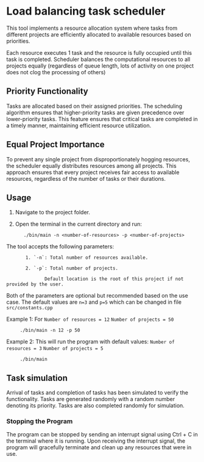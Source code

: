 # Load balancing task scheduler
This tool implements a resource allocation system where tasks from different 
projects are efficiently allocated to available resources based on 
priorities. 

Each resource executes 1 task and the resource is fully occupied until this
task is completed.
Scheduler balances the computational resources to all projects equally
(regardless of queue length, lots of activity on one project does not clog the
processing of others)

## Priority Functionality
Tasks are allocated based on their assigned priorities. The scheduling algorithm ensures 
that higher-priority tasks are given precedence over lower-priority tasks. 
This feature ensures that critical tasks are completed in a timely manner, maintaining efficient resource utilization.

## Equal Project Importance
To prevent any single project from disproportionately hogging resources, 
the scheduler equally distributes resources among all projects. 
This approach ensures that every project receives fair access to 
available resources, regardless of the number of tasks or their durations.

## Usage
1. Navigate to the project folder.
2. Open the terminal in the current directory and run:

          ./bin/main -n <number-of-resources> -p <number-of-projects>


The tool accepts the following parameters:
     
           1. `-n`: Total number of resources available.

           2. `-p`: Total number of projects.
   
                  Default location is the root of this project if not provided by the user.

Both of the parameters are optional but recommended based on the use case.
The default values are `n=3` and `p=5` which can be changed in file `src/constants.cpp`

Example 1: For
        `Number of resources = 12`
        `Number of projects = 50`

         ./bin/main -n 12 -p 50

Example 2: This will run the program with default values:
            `Number of resources = 3`
            `Number of projects = 5`

         ./bin/main

## Task simulation
Arrival of tasks and completion of tasks has been simulated to verify 
the functionality.
Tasks are generated randomly with a random number denoting its priority.
Tasks are also completed randomly for simulation.


### Stopping the Program
The program can be stopped by sending an interrupt signal using 
Ctrl + C in the terminal where it is running. Upon receiving the 
interrupt signal, the program will gracefully terminate and clean 
up any resources that were in use.